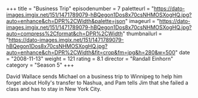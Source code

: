 +++
title = "Business Trip"
episodenumber = 7
paletteurl = "https://dato-images.imgix.net/151/1471789079-hBQegon1Dos8x70csNHMOSXogHQ.jpg?auto=enhance&ch=DPR%2CWidth&palette=json"
imageurl = "https://dato-images.imgix.net/151/1471789079-hBQegon1Dos8x70csNHMOSXogHQ.jpg?auto=compress%2Cformat&ch=DPR%2CWidth"
thumbnailurl = "https://dato-images.imgix.net/151/1471789079-hBQegon1Dos8x70csNHMOSXogHQ.jpg?auto=enhance&ch=DPR%2CWidth&fit=crop&fm=jpg&h=280&w=500"
date = "2008-11-13"
weight = 121
rating = 8.1
director = "Randall Einhorn"
category = "Season 5"
+++

David Wallace sends Michael on a business trip to Winnipeg to help him forget about Holly's transfer to Nashua, and Pam tells Jim that she failed a class and has to stay in New York City.